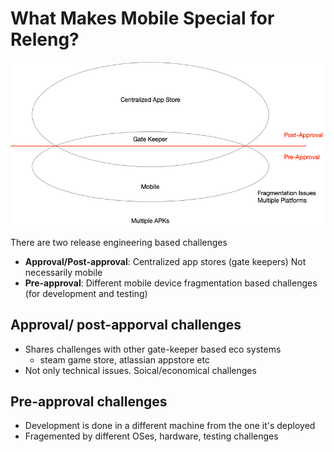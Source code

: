 # What Makes Mobile Special for Releng?

![Overview](mobile.png)


There are two release engineering based challenges
* **Approval/Post-approval**: Centralized app stores (gate keepers) Not necessarily mobile
* **Pre-approval**: Different mobile device fragmentation based challenges (for development and testing)

## Approval/ post-apporval challenges

* Shares challenges with other gate-keeper based eco systems
    * steam game store, atlassian appstore etc
* Not only technical issues. Soical/economical challenges

## Pre-approval challenges

* Development is done in a different machine from the one it's deployed
* Fragemented by different OSes, hardware, testing challenges

